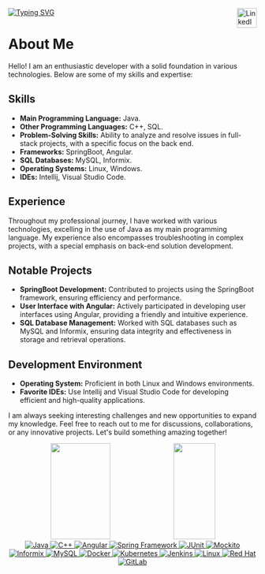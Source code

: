 <div dir="auto" align="left">
  <a href="https://git.io/typing-svg">
    <img src="https://readme-typing-svg.demolab.com?font=Fira+Code&pause=1000&width=435&lines=Stream.generate(() -> %22Welcome%22)" alt="Typing SVG" />  
  <a target="_blank" href="https://www.linkedin.com/in/fariawillyan/">
    <img align="right"  alt="LinkedIn" width="40px" src="https://img.icons8.com/fluency/50/000000/linkedin.png" />
  </a>
</div>


# About Me

Hello! I am an enthusiastic developer with a solid foundation in various technologies. Below are some of my skills and expertise:

## Skills

- **Main Programming Language:** Java.
- **Other Programming Languages:** C++, SQL.
- **Problem-Solving Skills:** Ability to analyze and resolve issues in full-stack projects, with a specific focus on the back end.
- **Frameworks:** SpringBoot, Angular.
- **SQL Databases:** MySQL, Informix.
- **Operating Systems:** Linux, Windows.
- **IDEs:** Intellij, Visual Studio Code.

## Experience

Throughout my professional journey, I have worked with various technologies, excelling in the use of Java as my main programming language. My experience also encompasses troubleshooting in complex projects, with a special emphasis on back-end solution development.

## Notable Projects

- **SpringBoot Development:** Contributed to projects using the SpringBoot framework, ensuring efficiency and performance.
- **User Interface with Angular:** Actively participated in developing user interfaces using Angular, providing a friendly and intuitive experience.
- **SQL Database Management:** Worked with SQL databases such as MySQL and Informix, ensuring data integrity and effectiveness in storage and retrieval operations.

## Development Environment

- **Operating System:** Proficient in both Linux and Windows environments.
- **Favorite IDEs:** Use Intellij and Visual Studio Code for developing efficient and high-quality applications.

I am always seeking interesting challenges and new opportunities to expand my knowledge. Feel free to reach out to me for discussions, collaborations, or any innovative projects. Let's build something amazing together!    
  
<div dir="auto" align="center">
<img src="https://github-readme-stats.vercel.app/api?username=Fariawillyan&amp;show_icons=true&amp;count_private=true&amp;hide_border=true&amp;title_color=00bfbf&amp;icon_color=00bfbf&amp;text_color=c9d1d9&amp;bg_color=0d1117" style="max-width: 100%;" width="49%" height="195px">

<img src="https://github-readme-stats.vercel.app/api/top-langs/?username=Fariawillyan&amp;layout=compact&amp;hide_border=true&amp;title_color=00bfbf&amp;text_color=00bfbf&amp;bg_color=0d1117" style="max-width: 100%;" width="41%" height="195px">  
</div>  

<div align="center">

  <!-- Linguagens -->
  <a href="https://www.java.com/" target="_blank" rel="noopener noreferrer nofollow">
    <img src="https://img.shields.io/badge/Java-%23ED8B00.svg?style=for-the-badge&logo=java&logoColor=white" alt="Java">
  </a>

  <a href="https://isocpp.org/" target="_blank" rel="noopener noreferrer nofollow">
    <img src="https://img.shields.io/badge/C++-%2300599C.svg?style=for-the-badge&logo=c%2B%2B&logoColor=white" alt="C++">
  </a>

  <!-- Desenvolvimento Fullstack -->
  <a href="https://angular.io/" target="_blank" rel="noopener noreferrer nofollow">
    <img src="https://img.shields.io/badge/Angular-%23DD0031.svg?style=for-the-badge&logo=angular&logoColor=white" alt="Angular">
  </a>

   <!-- Frameworks -->
  <a href="https://spring.io/" target="_blank" rel="noopener noreferrer nofollow">
    <img src="https://img.shields.io/badge/Spring-6DB33F?style=for-the-badge&logo=spring&logoColor=white" alt="Spring Framework">
  </a>
  
<!-- Testes -->
<a href="https://junit.org/" target="_blank" rel="noopener noreferrer nofollow">
  <img src="https://img.shields.io/badge/JUnit-25A162?style=for-the-badge&logo=junit5&logoColor=white" alt="JUnit">
</a>

<a href="https://site.mockito.org/" target="_blank" rel="noopener noreferrer nofollow">
  <img src="https://img.shields.io/badge/Mockito-DA3832?style=for-the-badge&logo=mockito&logoColor=white" alt="Mockito">
</a>

  <a href="https://www.ibm.com/products/informix" target="_blank" rel="noopener noreferrer nofollow">
    <img src="https://img.shields.io/badge/Informix-FF0000?style=for-the-badge&logo=ibm&logoColor=white" alt="Informix">
  </a>

  <a href="https://www.mysql.com/" target="_blank" rel="noopener noreferrer nofollow">
    <img src="https://img.shields.io/badge/MySQL-4479A1?style=for-the-badge&logo=mysql&logoColor=white" alt="MySQL">
  </a>

  <!-- DevOps -->
  <a href="https://www.docker.com/" target="_blank" rel="noopener noreferrer nofollow">
    <img src="https://img.shields.io/badge/Docker-2496ED?style=for-the-badge&logo=docker&logoColor=white" alt="Docker">
  </a>

  <a href="https://kubernetes.io/" target="_blank" rel="noopener noreferrer nofollow">
    <img src="https://img.shields.io/badge/Kubernetes-326CE5?style=for-the-badge&logo=kubernetes&logoColor=white" alt="Kubernetes">
  </a>

  <a href="https://www.jenkins.io/" target="_blank" rel="noopener noreferrer nofollow">
    <img src="https://img.shields.io/badge/Jenkins-D24939?style=for-the-badge&logo=jenkins&logoColor=white" alt="Jenkins">
  </a>

  <!-- Sistemas Operacionais -->
  <a href="https://www.linux.org/" target="_blank" rel="noopener noreferrer nofollow">
    <img src="https://img.shields.io/badge/Linux-FCC624?style=for-the-badge&logo=linux&logoColor=black" alt="Linux">
  </a>

 

  <!-- Empresa -->
  <a href="https://www.redhat.com/" target="_blank" rel="noopener noreferrer nofollow">
    <img src="https://img.shields.io/badge/Red%20Hat-EE0000?style=for-the-badge&logo=red-hat&logoColor=white" alt="Red Hat">
  </a>

  <!-- Repositório de Código -->
  <a href="https://about.gitlab.com/" target="_blank" rel="noopener noreferrer nofollow">
    <img src="https://img.shields.io/badge/GitLab-FCA121?style=for-the-badge&logo=gitlab&logoColor=white" alt="GitLab">
  </a>

</div>
